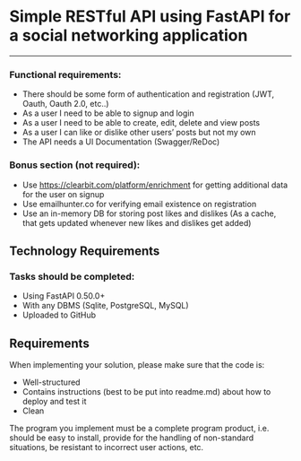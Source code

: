 
# Simple RESTful API using FastAPI for a social networking application
---
### **Functional requirements:**
- There should be some form of authentication and registration (JWT, Oauth, Oauth 2.0, etc..)
- As a user I need to be able to signup and login
- As a user I need to be able to create, edit, delete and view posts
- As a user I can like or dislike other users’ posts but not my own 
- The API needs a UI Documentation (Swagger/ReDoc)

### **Bonus section (not required):**
- Use https://clearbit.com/platform/enrichment for getting additional data for the user on signup
- Use emailhunter.co for verifying email existence on registration
- Use an in-memory DB for storing post likes and dislikes (As a cache, that gets updated whenever new likes and dislikes get added) 

## **Technology Requirements**
### **Tasks should be completed:**
- Using FastAPI 0.50.0+
- With any DBMS (Sqlite, PostgreSQL, MySQL)
- Uploaded to GitHub

## **Requirements**
When implementing your solution, please make sure that the code is:
- Well-structured
- Contains instructions (best to be put into readme.md) about how to deploy and test it
- Clean

The program you implement must be a complete program product, i.e. should be easy to install, provide for the handling of non-standard situations, be resistant to incorrect user actions, etc. 